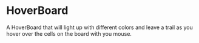 # HoverBoard
A HoverBoard that will light up with different colors and leave a trail as you hover over the cells on the board with you mouse.
